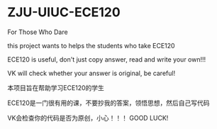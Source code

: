 # ZJU-UIUC-ECE120
For Those Who Dare

this project wants to helps the students who take ECE120

ECE120 is useful, don't just copy answer, read and write your own!!!

VK will check whether your answer is original, be careful!

本项目旨在帮助学习ECE120的学生

ECE120是一门很有用的课，不要抄我的答案，领悟思想，然后自己写代码

VK会检查你的代码是否为原创，小心！！！
GOOD LUCK!
